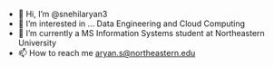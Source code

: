 - 👋 Hi, I’m @snehilaryan3
- 👀 I’m interested in ... Data Engineering and Cloud Computing 
- 🌱 I’m currently a MS Information Systems student at Northeastern University
- 📫 How to reach me aryan.s@northeastern.edu 

<!---
snehilaryan3/snehilaryan3 is a ✨ special ✨ repository because its `README.md` (this file) appears on your GitHub profile.
You can click the Preview link to take a look at your changes.
--->
